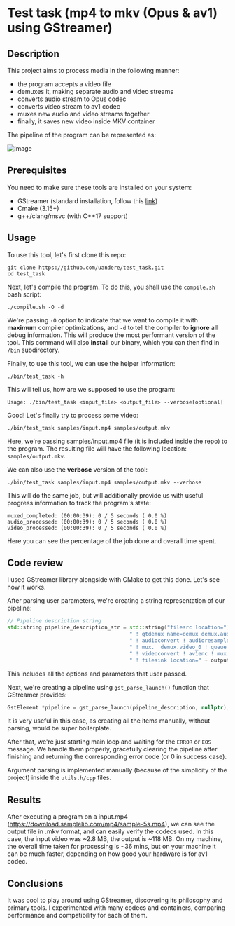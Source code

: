 # Test task (mp4 to mkv (Opus & av1) using GStreamer)

## Description

This project aims to process media in the following manner:

- the program accepts a video file 
- demuxes it, making separate audio and video streams
- converts audio stream to Opus codec
- converts video stream to av1 codec
- muxes new audio and video streams together
- finally, it saves new video inside MKV container

The pipeline of the program can be represented as:

![image](https://github.com/uandere/test_task/assets/136515158/c76dcd2b-2bd3-4b48-93ce-0f039c7b43d6)

## Prerequisites

You need to make sure these tools are installed on your system:

- GStreamer (standard installation, follow this [link](https://gstreamer.freedesktop.org/documentation/installing/on-linux.html?gi-language=c))
- Cmake (3.15+)
- g++/clang/msvc (with C++17 support)

## Usage

To use this tool, let's first clone this repo:

```shell
git clone https://github.com/uandere/test_task.git
cd test_task
```

Next, let's compile the program. To do this, you shall use the `compile.sh` bash script:

```shell
./compile.sh -O -d
```

We're passing `-O` option to indicate that we want to compile it with **maximum** compiler optimizations,
and `-d` to tell the compiler to **ignore** all debug information. This will produce the most performant version
of the tool. This command will also **install** our binary, which you can then find in `/bin` subdirectory.

Finally, to use this tool, we can use the helper information:

```shell
./bin/test_task -h
```

This will tell us, how are we supposed to use the program:

`Usage: ./bin/test_task <input_file> <output_file> --verbose[optional]
`

Good! Let's finally try to process some video:

```shell
./bin/test_task samples/input.mp4 samples/output.mkv
```

Here, we're passing samples/input.mp4 file (it is included inside the repo) to 
the program. The resulting file will have the following location: `samples/output.mkv`.

We can also use the **verbose** version of the tool:

```shell
./bin/test_task samples/input.mp4 samples/output.mkv --verbose
```

This will do the same job, but will additionally provide us with useful
progress information to track the program's state:

```
muxed_completed: (00:00:39): 0 / 5 seconds ( 0.0 %)
audio_processed: (00:00:39): 0 / 5 seconds ( 0.0 %)
video_processed: (00:00:39): 0 / 5 seconds ( 0.0 %)
```

Here you can see the percentage of the job done and overall time spent.

## Code review

I used GStreamer library alongside with CMake to get this done. Let's see how it works.

After parsing user parameters, we're creating a string representation of our pipeline:

```c++
// Pipeline description string
std::string pipeline_description_str = std::string("filesrc location=") + inputFile +
                                       " ! qtdemux name=demux demux.audio_0 ! queue ! decodebin " + audio_progress +
                                       " ! audioconvert ! audioresample ! opusenc "
                                       " ! mux.  demux.video_0 ! queue ! decodebin " + video_progress +
                                       " ! videoconvert ! av1enc ! mux. matroskamux name=mux " + mux_progress +
                                       " ! filesink location=" + outputFile;
```

This includes all the options and parameters that user passed.

Next, we're creating a pipeline using `gst_parse_launch()` function that GStreamer
provides:

```c++
GstElement *pipeline = gst_parse_launch(pipeline_description, nullptr);
```

It is very useful in this case, as creating all the items manually, without
parsing, would be super boilerplate.

After that, we're just starting main loop and waiting for the `ERROR` or `EOS`
message. We handle them properly, gracefully clearing the pipeline after finishing
and returning the corresponding error code (or 0 in success case).

Argument parsing is implemented manually (because of the simplicity of the project)
inside the `utils.h/cpp` files. 

## Results

After executing a program on a input.mp4 (https://download.samplelib.com/mp4/sample-5s.mp4),
we can see the output file in .mkv format, and can easily verify the codecs used. 
In this case, the input video was ~2.8 MB, the output is ~118 MB. On my machine, the
overall time taken for processing is ~36 mins, but on your machine it can be much
faster, depending on how good your hardware is for av1 codec.

## Conclusions

It was cool to play around using GStreamer, discovering its philosophy and primary 
tools. I experimented with many codecs and containers, comparing performance and 
compatibility for each of them.
